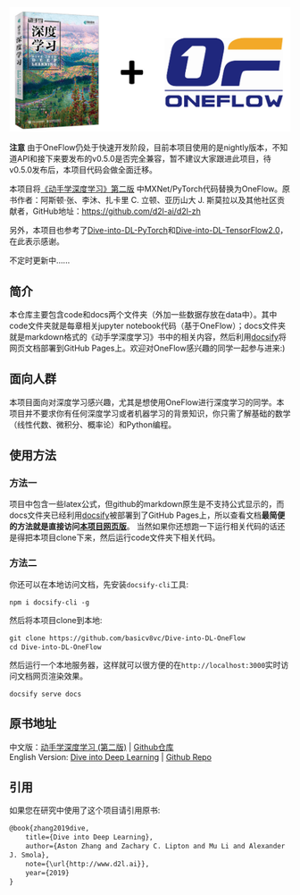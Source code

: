 <div align=center>
<img width="700" src="img/cover.png" alt="封面"/>
</div>

**注意** 由于OneFlow仍处于快速开发阶段，目前本项目使用的是nightly版本，不知道API和接下来要发布的v0.5.0是否完全兼容，暂不建议大家跟进此项目，待v0.5.0发布后，本项目代码会做全面迁移。

本项目将[《动手学深度学习》第二版](https://zh-v2.d2l.ai/) 中MXNet/PyTorch代码替换为OneFlow。原书作者：阿斯顿·张、李沐、扎卡里 C. 立顿、亚历山大 J. 斯莫拉以及其他社区贡献者，GitHub地址：https://github.com/d2l-ai/d2l-zh

另外，本项目也参考了[Dive-into-DL-PyTorch](https://github.com/ShusenTang/Dive-into-DL-PyTorch)和[Dive-into-DL-TensorFlow2.0](https://github.com/TrickyGo/Dive-into-DL-TensorFlow2.0)，在此表示感谢。



不定时更新中......

## 简介
本仓库主要包含code和docs两个文件夹（外加一些数据存放在data中）。其中code文件夹就是每章相关jupyter notebook代码（基于OneFlow）；docs文件夹就是markdown格式的《动手学深度学习》书中的相关内容，然后利用[docsify](https://docsify.js.org/#/zh-cn/)将网页文档部署到GitHub Pages上。欢迎对OneFlow感兴趣的同学一起参与进来:)

## 面向人群
本项目面向对深度学习感兴趣，尤其是想使用OneFlow进行深度学习的同学。本项目并不要求你有任何深度学习或者机器学习的背景知识，你只需了解基础的数学（线性代数、微积分、概率论）和Python编程。

## 使用方法

### 方法一

项目中包含一些latex公式，但github的markdown原生是不支持公式显示的，而docs文件夹已经利用[docsify](https://docsify.js.org/#/zh-cn/)被部署到了GitHub Pages上，所以查看文档**最简便的方法就是直接访问[本项目网页版](https://basicv8vc.github.io/Dive-into-DL-OneFlow)**。
当然如果你还想跑一下运行相关代码的话还是得把本项目clone下来，然后运行code文件夹下相关代码。

### 方法二
你还可以在本地访问文档，先安装`docsify-cli`工具:
``` shell
npm i docsify-cli -g
```
然后将本项目clone到本地:
``` shell
git clone https://github.com/basicv8vc/Dive-into-DL-OneFlow
cd Dive-into-DL-OneFlow
```
然后运行一个本地服务器，这样就可以很方便的在`http://localhost:3000`实时访问文档网页渲染效果。
``` shell
docsify serve docs
```


## 原书地址
中文版：[动手学深度学习 (第二版)](https://zh-v2.d2l.ai/) | [Github仓库](https://github.com/d2l-ai/d2l-zh)       
English Version: [Dive into Deep Learning](https://d2l.ai/) | [Github Repo](https://github.com/d2l-ai/d2l-en)


## 引用
如果您在研究中使用了这个项目请引用原书:
```
@book{zhang2019dive,
    title={Dive into Deep Learning},
    author={Aston Zhang and Zachary C. Lipton and Mu Li and Alexander J. Smola},
    note={\url{http://www.d2l.ai}},
    year={2019}
}
```
